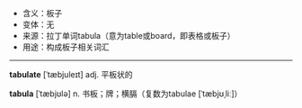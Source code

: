 - <span class="definition">含义：板子</span>
- <span class="definition">变体：无</span>
- <span class="definition">来源：拉丁单词tabula（意为table或board，即表格或板子）</span>
- <span class="definition">用途：构成板子相关词汇</span>

---

<span class="vocabulary">**tabulate**</span> [ˈtæbjuleɪt] adj. 平板状的

<span class="vocabulary">**tabula**</span> [ˈtæbjʊlə] n. 书板；牌；横膈（复数为tabulae [ˈtæbjʊˌliː]）

